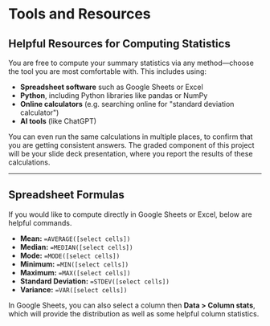 # Tools and Resources

## Helpful Resources for Computing Statistics

You are free to compute your summary statistics via any method—choose the tool you are most comfortable with. This includes using:

* **Spreadsheet software** such as Google Sheets or Excel
* **Python**, including Python libraries like pandas or NumPy
* **Online calculators** (e.g. searching online for "standard deviation calculator")
* **AI tools** (like ChatGPT)

You can even run the same calculations in multiple places, to confirm that you are getting consistent answers. The graded component of this project will be your slide deck presentation, where you report the results of these calculations.

***

## Spreadsheet Formulas

If you would like to compute directly in Google Sheets or Excel, below are helpful commands.

* **Mean:** `=AVERAGE([select cells])`
* **Median:** `=MEDIAN([select cells])`
* **Mode:** `=MODE([select cells])`
* **Minimum:** `=MIN([select cells])`
* **Maximum:** `=MAX([select cells])`
* **Standard Deviation:** `=STDEV([select cells])`
* **Variance:** `=VAR([select cells])`

In Google Sheets, you can also select a column then **Data > Column stats**, which will provide the distribution as well as some helpful column statistics.